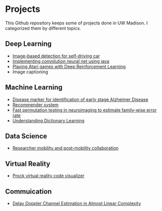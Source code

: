 # Projects
This Github repository keeps some of projects done in UW Madison. I categorized them by different topics.
## Deep Learning
* [Image-based detection for self-driving car](https://github.com/kensun619/Image-based-Object-Detection-System-for-Self-driving-Cars-Application)
* [Implementing convolution neural net using java](./Implementing%20CNN%20using%20Java)
* [Playing Atari games with Deep Reinforcement Learning](./Playing%20Atari%20games%20with%20Deep%20Reinforcement%20Learning)
* Image captioning

## Machine Learning
* [Disease marker for identification of early stage Alzheimer Disease](./Single%20Module%20Disease%20Marker)
* [Recommender system](Recommender%20System)
* [Fast permutation testing in neuroimaging to estimate family-wise error rate](./Permutation%20Testing)
* [Understanding Dictionary Learning](./Understanding%20Dictionary%20Learning.ipynb)

## Data Science
* [Researcher mobility and post-mobility collaboration](./Data%20Science%20Project)

## Virtual Reality
* [Prock virtual reality code visualizer](./Prock)

## Commuication
* [Delay Doppler Channel Estimation in Almost Linear Complexity](./Delay%20Doppler%20Channel%20Estimation%20in%20Almost%20Linear%20Complexity)
